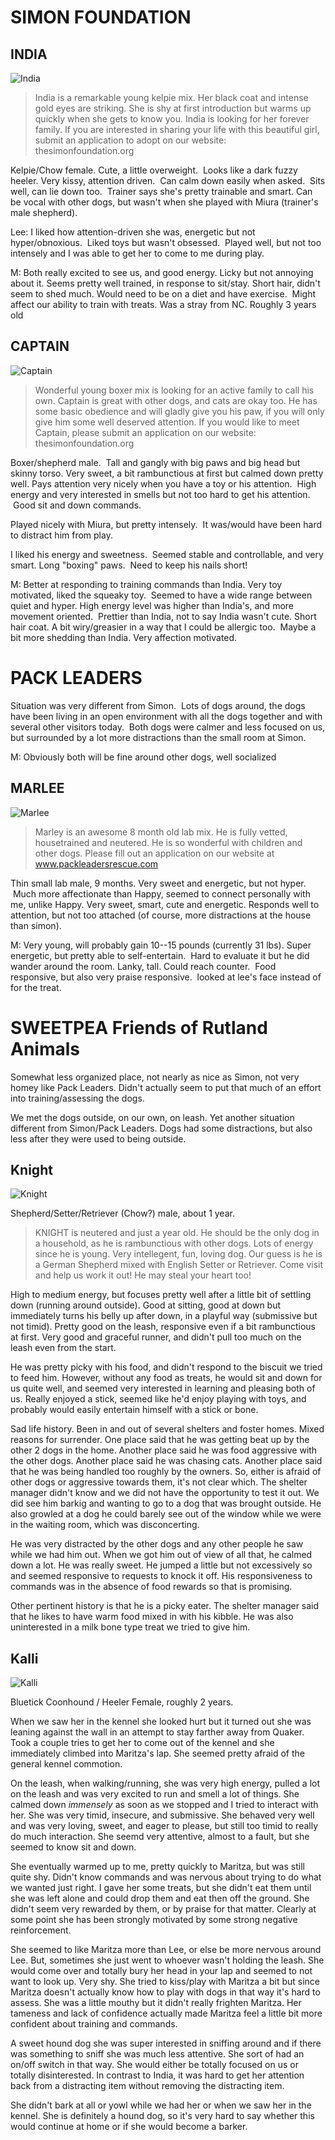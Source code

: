 SIMON FOUNDATION
================

INDIA
-----
![India](India.jpg)

> India is a remarkable young kelpie mix.  Her black coat and intense gold eyes
> are striking.  She is shy at first introduction but warms up quickly when she
> gets to know you.  India is looking for her forever family.  If you are
> interested in sharing your life with this beautiful girl, submit an
> application to adopt on our website:  thesimonfoundation.org

Kelpie/Chow female. Cute, a little overweight.  Looks like a dark fuzzy heeler. Very kissy, attention driven.  Can calm down easily when asked.  Sits well, can lie down too.  Trainer says she's pretty trainable and smart. Can be vocal with other dogs, but wasn't when she played with Miura (trainer's male shepherd).

Lee: I liked how attention-driven she was, energetic but not hyper/obnoxious.  Liked toys but wasn't obsessed.  Played well, but not too intensely and I was able to get her to come to me during play.

M: Both really excited to see us, and good energy. Licky but not annoying about it. Seems pretty well trained, in response to sit/stay. Short hair, didn't seem to shed much. Would need to be on a diet and have exercise.  Might affect our ability to train with treats. Was a stray from NC. Roughly 3 years old

<!--
MAGGIE
-----
![Maggie](Maggie.jpg)

Spaniel female. Sweet, calm, gets excited by tennis balls, herds them all.  64lbs after heartworm treatment, was 50lbs before. Very nice but more interested in the balls than us at times.  A little on the big side (pretty tall).

Long hair is really pretty.
-->

CAPTAIN
-------
![Captain](Captain.jpg)

> Wonderful young boxer mix is looking for an active family to call his own.
> Captain is great with other dogs, and cats are okay too.  He has some basic
> obedience and will gladly give you his paw, if you will only give him some
> well deserved attention.  If you would like to meet Captain, please submit an
> application on our website:  thesimonfoundation.org

Boxer/shepherd male.  Tall and gangly with big paws and big head but skinny torso. Very sweet, a bit rambunctious at first but calmed down pretty well. Pays attention very nicely when you have a toy or his attention.  High energy and very interested in smells but not too hard to get his attention.  Good sit and down commands.

Played nicely with Miura, but pretty intensely.  It was/would have been hard to distract him from play.

I liked his energy and sweetness.  Seemed stable and controllable, and very smart. Long "boxing" paws.  Need to keep his nails short!

M: Better at responding to training commands than India. Very toy motivated, liked the squeaky toy.  Seemed to have a wide range between quiet and hyper. High energy level was higher than India's, and more movement oriented.  Prettier than India, not to say India wasn't cute. Short hair coat. A bit wiry/greasier in a way that I could be allergic too.  Maybe a bit more shedding than India. Very affection motivated.

PACK LEADERS
============
Situation was very different from Simon.  Lots of dogs around, the dogs have been living in an open environment with all the dogs together and with several other visitors today.  Both dogs were calmer and less focused on us, but surrounded by a lot more distractions than the small room at Simon.

M: Obviously both will be fine around other dogs, well socialized

<!--
HAPPY
-----
![Happy](Happy.jpg)

> Happy is a beautiful sweet boy. He is 3 years old. He loves children and is
> good with other dogs. He is hw neg, fully vetted and neutered , Happy is a
> loving boy and wants to find a home that he can relax and sit on the couch.

Corgi/hound/boxer male two-three years. Very calm and chill. Responsive but not terribly attentive.  Affectionate when wanted, but pretty aloof otherwise. Not vocal, interacted well with other dogs, which it knew. Not much of a personal connection, even when doing some training/praise exercises.  More food responsive than praise/attention.

M: Seemed like an older dog, in his temperament. Always seems chilled out but probably still needs a lot of exercise. Not a couch potato, despite the ad. Short and very long. Could reach counter. Trainable. Very pretty.
-->

MARLEE
------
![Marlee](Marley.jpg)

> Marley is an awesome 8 month old lab mix. He is fully vetted, housetrained
> and neutered. He is so wonderful with children and other dogs. Please fill
> out an application on our website at www.packleadersrescue.com

Thin small lab male, 9 months. Very sweet and energetic, but not hyper.  Much more affectionate than Happy, seemed to connect personally with me, unlike Happy. Very sweet, smart, cute and energetic. Responds well to attention, but not too attached (of course, more distractions at the house than simon).

M: Very young, will probably gain 10--15 pounds (currently 31 lbs). Super energetic, but pretty able to self-entertain.  Hard to evaluate it but he did wander around the room. Lanky, tall. Could reach counter.  Food responsive, but also very praise responsive.  looked at lee's face instead of for the treat.


SWEETPEA Friends of Rutland Animals
===================================
Somewhat less organized place, not nearly as nice as Simon, not very homey like Pack Leaders.  Didn't actually seem to put that much of an effort into training/assessing the dogs.

We met the dogs outside, on our own, on leash.  Yet another situation different from Simon/Pack Leaders.  Dogs had some distractions, but also less after they were used to being outside.

Knight
------
![Knight](Knight.jpg)

Shepherd/Setter/Retriever (Chow?) male, about 1 year.

> KNIGHT is neutered and just a year old. He should be the only dog in a
> household, as he is rambunctious with other dogs. Lots of energy since he is
> young. Very intellegent, fun, loving dog. Our guess is he is a German
> Shepherd mixed with English Setter  or Retriever.  Come visit and help us
> work it out! He may steal your heart too!

High to medium energy, but focuses pretty well after a little bit of settling down (running around outside). Good at sitting, good at down but immediately turns his belly up after down, in a playful way (submissive but not timid). Pretty good on the leash, responsive even if a bit rambunctious at first.  Very good and graceful runner, and didn't pull too much on the leash even from the start.

He was pretty picky with his food, and didn't respond to the biscuit we tried to feed him.  However, without any food as treats, he would sit and down for us quite well, and seemed very interested in learning and pleasing both of us.  Really enjoyed a stick, seemed like he'd enjoy playing with toys, and probably would easily entertain himself with a stick or bone.

Sad life history. Been in and out of several shelters and foster homes. Mixed reasons for surrender. One place said that he was getting beat up by the other 2 dogs in the home. Another place said he was food aggressive with the other dogs. Another place said he was chasing cats. Another place said that he was being handled too roughly by the owners. So, either is afraid of other dogs or aggressive towards them, it's not clear which. The shelter manager didn't know and we did not have the opportunity to test it out. We did see him barkig and wanting to go to a dog that was brought outside. He also growled at a dog he could barely see out of the window while we were in the waiting room, which was disconcerting. 

He was very distracted by the other dogs and any other people he saw while we had him out. When we got him out of view of all that, he calmed down a lot. He was really sweet. He jumped a little but not excessively so and seemed responsive to requests to knock it off. His responsiveness to commands was in the absence of food rewards so that is promising.

Other pertinent history is that he is a picky eater. The shelter manager said that he likes to have warm food mixed in with his kibble. He was also uninterested in a milk bone type treat we tried to give him.

Kalli
-----
![Kalli](Kali.jpg)

Bluetick Coonhound / Heeler Female, roughly 2 years.

When we saw her in the kennel she looked hurt but it turned out she was leaning against the wall in an attempt to stay farther away from Quaker. Took a couple tries to get her to come out of the kennel and she immediately climbed into Maritza's lap. She seemed pretty afraid of the general kennel commotion.

On the leash, when walking/running, she was very high energy, pulled a lot on the leash and was very excited to run and smell a lot of things.  She calmed down _immensely_ as soon as we stopped and I tried to interact with her.  She was very timid, insecure, and submissive.  She behaved very well and was very loving, sweet, and eager to please, but still too timid to really do much interaction.  She seemd very attentive, almost to a fault, but she seemed to know sit and down.

She eventually warmed up to me, pretty quickly to Maritza, but was still quite shy. Didn't know commands and was nervous about trying to do what we wanted just right.  I gave her some treats, but she didn't eat them until she was left alone and could drop them and eat then off the ground.  She didn't seem very rewarded by them, or by praise for that matter.  Clearly at some point she has been strongly motivated by some strong negative reinforcement.

She seemed to like Maritza more than Lee, or else be more nervous around Lee. But, sometimes she just went to whoever wasn't holding the leash. She would come over and totally bury her head in your lap and seemed to not want to look up. Very shy. She tried to kiss/play with Maritza a bit but since Maritza doesn't actually know how to play with dogs in that way it's hard to assess. She was a little mouthy but it didn't really frighten Maritza. Her tameness and lack of confidence actually made Maritza feel a little bit more confident about training and commands. 

A sweet hound dog she was super interested in sniffing around and if there was something to sniff she was much less attentive. She sort of had an on/off switch in that way. She would either be totally focused on us or totally disinterested. In contrast to India, it was hard to get her attention back from a distracting item without removing the distracting item.

She didn't bark at all or yowl while we had her or when we saw her in the kennel. She is definitely a hound dog, so it's very hard to say whether this would continue at home or if she would become a barker. 

<!--
Quaker
-----
![Quaker](Quaker.jpg)

Treeing Walker Coonhound Male, roughly 1 year
-->

